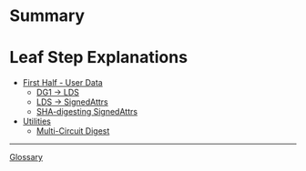 # Summary

<!-- - [Grokking eMRTDs](./emrtds.md)
- [Circuit Architecture](./circuit_arch.md)
- [Current Situation](./situation.md) -->

<!-- [Introduction](introduction.md) -->

# Leaf Step Explanations

- [First Half - User Data](head/index.md)
  - [DG1 &rarr; LDS](head/dg1.md)
  - [LDS &rarr; SignedAttrs](head/lds.md)
  - [SHA-digesting SignedAttrs](head/signedAttrs.md)
- [Utilities](utilities/index.md)
  - [Multi-Circuit Digest](utilities/digest.md)

---

[Glossary](glossary.md)

<!-- # User Guide

- [Installation](guide/installation.md)
- [Reading Books](guide/reading.md)
- [Creating a Book](guide/creating.md)

# Reference Guide

- [Command Line Tool](cli/README.md)
  - [init](cli/init.md)
  - [build](cli/build.md)
  - [watch](cli/watch.md)
  - [serve](cli/serve.md)
  - [test](cli/test.md)
  - [clean](cli/clean.md)
  - [completions](cli/completions.md)
- [Format](format/README.md)
  - [SUMMARY.md](format/summary.md)
    - [Draft chapter]()
  - [Configuration](format/configuration/README.md)
    - [General](format/configuration/general.md)
    - [Preprocessors](format/configuration/preprocessors.md)
    - [Renderers](format/configuration/renderers.md)
    - [Environment Variables](format/configuration/environment-variables.md)
  - [Theme](format/theme/README.md)
    - [index.hbs](format/theme/index-hbs.md)
    - [Syntax highlighting](format/theme/syntax-highlighting.md)
    - [Editor](format/theme/editor.md)
  - [MathJax Support](format/mathjax.md)
  - [mdBook-specific features](format/mdbook.md)
  - [Markdown](format/markdown.md)
- [Continuous Integration](continuous-integration.md)
- [For Developers](for_developers/README.md)
  - [Preprocessors](for_developers/preprocessors.md)
  - [Alternative Backends](for_developers/backends.md)

---

[Contributors](misc/contributors.md) -->
